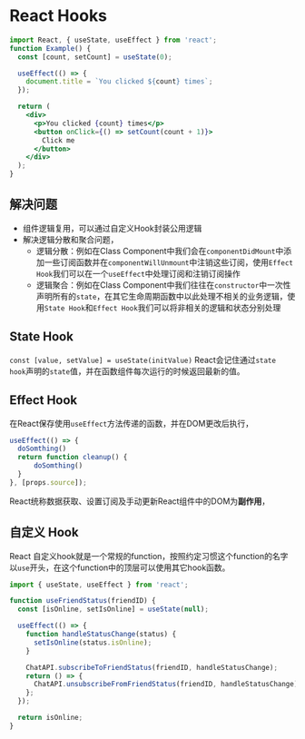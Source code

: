 # React Hooks

``` jsx
import React, { useState, useEffect } from 'react';
function Example() {
  const [count, setCount] = useState(0);

  useEffect(() => {
    document.title = `You clicked ${count} times`;
  });

  return (
    <div>
      <p>You clicked {count} times</p>
      <button onClick={() => setCount(count + 1)}>
        Click me
      </button>
    </div>
  );
}
```

## 解决问题

+ 组件逻辑复用，可以通过自定义Hook封装公用逻辑
+ 解决逻辑分散和聚合问题，
  + 逻辑分散：例如在Class Component中我们会在`componentDidMount`中添加一些订阅函数并在`componentWillUnmount`中注销这些订阅，使用`Effect Hook`我们可以在一个`useEffect`中处理订阅和注销订阅操作
  + 逻辑聚合：例如在Class Component中我们往往在`constructor`中一次性声明所有的`state`，在其它生命周期函数中以此处理不相关的业务逻辑，使用`State Hook`和`Effect Hook`我们可以将非相关的逻辑和状态分别处理

## State Hook

`const [value, setValue] = useState(initValue)`
React会记住通过`state hook`声明的`state`值，并在函数组件每次运行的时候返回最新的值。

## Effect Hook

在React保存使用`useEffect`方法传递的函数，并在DOM更改后执行，

``` js
useEffect(() => {
  doSomthing()
  return function cleanup() {
      doSomthing()
  }
}, [props.source]);
```

React统称数据获取、设置订阅及手动更新React组件中的DOM为**副作用**，

## 自定义 Hook

React 自定义hook就是一个常规的function，按照约定习惯这个function的名字以`use`开头，在这个function中的顶层可以使用其它hook函数。

``` js
import { useState, useEffect } from 'react';

function useFriendStatus(friendID) {
  const [isOnline, setIsOnline] = useState(null);

  useEffect(() => {
    function handleStatusChange(status) {
      setIsOnline(status.isOnline);
    }

    ChatAPI.subscribeToFriendStatus(friendID, handleStatusChange);
    return () => {
      ChatAPI.unsubscribeFromFriendStatus(friendID, handleStatusChange);
    };
  });

  return isOnline;
}
```
